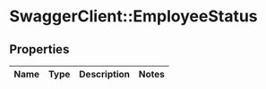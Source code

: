 # SwaggerClient::EmployeeStatus

## Properties
Name | Type | Description | Notes
------------ | ------------- | ------------- | -------------

